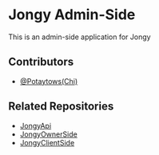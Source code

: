 
# Jongy Admin-Side
This is an admin-side application for Jongy


## Contributors

- [@Potaytows(Chi)](https://github.com/potaytows)

## Related Repositories
- [JongyApi](https://github.com/potaytows/JongyApi)
- [JongyOwnerSide](https://github.com/potaytows/JongyOwnerSide)
- [JongyClientSide](https://github.com/potaytows/jongyClientside)


